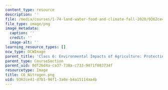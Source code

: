 ```yaml
---
content_type: resource
description: ''
file: /media/courses/1-74-land-water-food-and-climate-fall-2020/9362ce41d7b196f13a0eb4a15114aa4b_C6_Nitrogen.png
file_type: image/png
image_metadata:
  caption: ''
  credit: ''
  image-alt: ''
learning_resource_types: []
ocw_type: OCWImage
parent_title: 'Class 6: Environmental Impacts of Agriculture: Protecting Natural Resources'
parent_type: CourseSection
parent_uid: 0df26d4a-ca37-738a-c733-9071f083734f
resourcetype: Image
title: C6_Nitrogen.png
uid: 9362ce41-d7b1-96f1-3a0e-b4a15114aa4b
---
```

